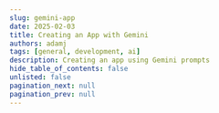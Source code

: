 ```yaml
---
slug: gemini-app
date: 2025-02-03
title: Creating an App with Gemini
authors: adamj
tags: [general, development, ai]
description: Creating an app using Gemini prompts
hide_table_of_contents: false
unlisted: false
pagination_next: null
pagination_prev: null
---
```


<!-- truncate -->